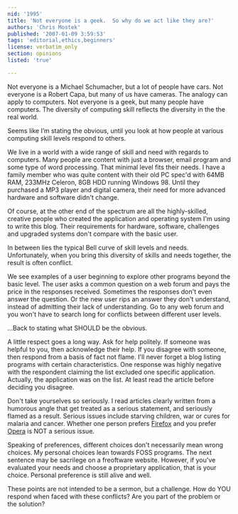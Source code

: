 ```yaml
---
nid: '1995'
title: 'Not everyone is a geek.  So why do we act like they are?'
authors: 'Chris Mostek'
published: '2007-01-09 3:59:53'
tags: 'editorial,ethics,beginners'
license: verbatim_only
section: opinions
listed: 'true'

---
```

Not everyone is a Michael Schumacher, but a lot of people have cars.  Not everyone is a Robert Capa, but many of us have cameras.  The analogy can apply to computers.  Not everyone is a geek, but many people have computers.  The diversity of computing skill reflects the diversity in the the real world.

Seems like I’m stating the obvious, until you look at how people at various computing skill levels respond to others.


<!--break-->


We live in a world with a wide range of skill and need with regards to computers.  Many people are content with just a browser, email program and some type of word processing.  That minimal level fits their needs.  I have a family member who was quite content with their old PC spec'd with 64MB RAM, 233MHz Celeron, 8GB HDD running Windows 98.  Until they purchased a MP3 player and digital camera, their need for more advanced hardware and software didn't change.

Of course, at the other end of the spectrum are all the highly-skilled, creative people who created the application and operating system I'm using to write this blog.  Their requirements for hardware, software, challenges and upgraded systems don't compare with the basic user.

In between lies the typical Bell curve of skill levels and needs.  Unfortunately, when you bring this diversity of skills and needs together, the result is often conflict.

We see examples of a user beginning to explore other programs beyond the basic level.  The user asks a common question on a web forum and pays the price in the responses received.  Sometimes the responses don't even answer the question.  Or the new user rips an answer they don't understand, instead of admitting their lack of understanding.  Go to any web forum and you won't have to search long for conflicts between different user levels.

...Back to stating what SHOULD be the obvious.

A little respect goes a long way.  Ask for help politely.  If someone was helpful to you, then acknowledge their help.  If you disagree with someone, then respond from a basis of fact not flame.  I'll never forget a blog listing programs with certain characteristics.  One response was highly negative with the respondent claiming the list excluded one specific application.  Actually, the application was on the list.  At least read the article before deciding you disagree.

Don't take yourselves so seriously.  I read articles clearly written from a humorous angle that get treated as a serious statement, and seriously flamed as a result.  Serious issues include  starving children, war or cures for malaria and cancer.  Whether one person prefers [Firefox](http://www.mozilla.com/en-US/products/) and you prefer [Opera](http://www.opera.com/) is NOT a serious issue.

Speaking of preferences, different choices don't necessarily mean wrong choices.  My personal choices lean towards FOSS programs.  The next sentence may be sacrilege on a freoftware website.  However, if you've evaluated your needs and choose a proprietary application, that is your choice.  Personal preference is still alive and well.

These points are not intended to be a sermon, but a challenge.  How do YOU respond when faced with these conflicts?  Are you part of the problem or the solution?

